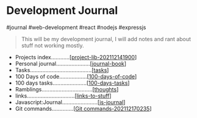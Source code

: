 # Development Journal

#journal #web-development #react #nodejs #expressjs

> This will be my development journal, I will add notes 
and rant about stuff not working mostly.


- Projects index............[[project-lib-202112141900]]
- Personal journal......................[[journal-book]]  
- Tasks........................................[[tasks]]  
- 100 Days of code..................[[100-days-of-code]]  
- 100 days tasks......................[[100-days-tasks]]  
- Ramblings.................................[[thoughts]]  
- links...............................[[links-to-stuff]]  
- Javascript:Journal.......................[[js-journal]]
- Git commands..............[[Git commands-202112170235]] 


[//begin]: # "Autogenerated link references for markdown compatibility"
[project-lib-202112141900]: projects/project-lib-202112141900 "project-lib 202112141901"
[journal-book]: ../journal/journal-book "Journal Book"
[tasks]: tasks "Tasks"
[100-days-of-code]: 100-days-of-code "100 Days of Code"
[100-days-tasks]: 100-days-tasks "100 days of code Tasks"
[thoughts]: thoughts "Thoughts and ramblings"
[links-to-stuff]: links-to-stuff "links-to-stuff"
[Notes-app-backend]: projects/Notes-app-backend "Blogs app backend"
[js-journal]: javascript/js-journal "js-journal"
[Git commands-202112170235]: <reference/Git commands-202112170235> "Git commands"
[//end]: # "Autogenerated link references"